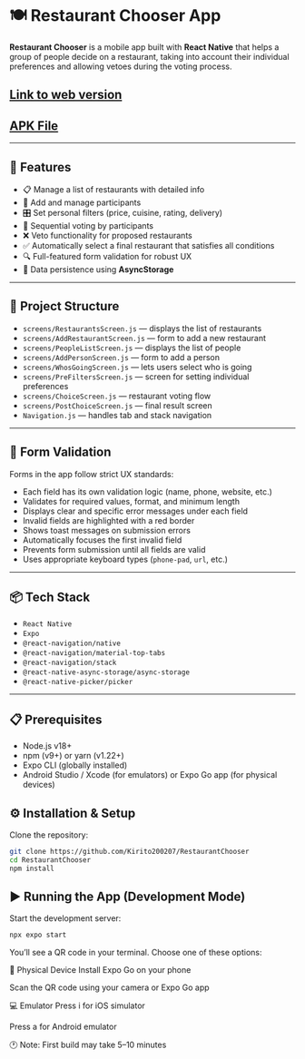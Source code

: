 # 🍽️ Restaurant Chooser App

**Restaurant Chooser** is a mobile app built with **React Native** that helps a group of people decide on a restaurant, taking into account their individual preferences and allowing vetoes during the voting process.

## [Link to web version](https://my-app8675432456--5w5jx9r8n5.expo.app/)
## [APK File](https://expo.dev/artifacts/eas/suAQ5wL2oEU6UsW2VwFtmA.apk)
---

## 🚀 Features

- 📋 Manage a list of restaurants with detailed info  
- 🧑 Add and manage participants  
- 🎛️ Set personal filters (price, cuisine, rating, delivery)  
- 🔄 Sequential voting by participants  
- ❌ Veto functionality for proposed restaurants  
- ✅ Automatically select a final restaurant that satisfies all conditions  
- 🔍 Full-featured form validation for robust UX  
- 🧠 Data persistence using **AsyncStorage**

---

## 📂 Project Structure

- `screens/RestaurantsScreen.js` — displays the list of restaurants  
- `screens/AddRestaurantScreen.js` — form to add a new restaurant  
- `screens/PeopleListScreen.js` — displays the list of people  
- `screens/AddPersonScreen.js` — form to add a person  
- `screens/WhosGoingScreen.js` — lets users select who is going  
- `screens/PreFiltersScreen.js` — screen for setting individual preferences  
- `screens/ChoiceScreen.js` — restaurant voting flow  
- `screens/PostChoiceScreen.js` — final result screen  
- `Navigation.js` — handles tab and stack navigation

---

## 🧪 Form Validation

Forms in the app follow strict UX standards:

- Each field has its own validation logic (name, phone, website, etc.)
- Validates for required values, format, and minimum length
- Displays clear and specific error messages under each field
- Invalid fields are highlighted with a red border
- Shows toast messages on submission errors
- Automatically focuses the first invalid field
- Prevents form submission until all fields are valid
- Uses appropriate keyboard types (`phone-pad`, `url`, etc.)

---

## 📦 Tech Stack

- `React Native`  
- `Expo`  
- `@react-navigation/native`  
- `@react-navigation/material-top-tabs`  
- `@react-navigation/stack`  
- `@react-native-async-storage/async-storage`  
- `@react-native-picker/picker`

---

## 📋 Prerequisites

- Node.js v18+  
- npm (v9+) or yarn (v1.22+)  
- Expo CLI (globally installed)  
- Android Studio / Xcode (for emulators) or Expo Go app (for physical devices)

## ⚙️ Installation & Setup

Clone the repository:

```bash
git clone https://github.com/Kirito200207/RestaurantChooser
cd RestaurantChooser
npm install
```

## ▶️ Running the App (Development Mode)

Start the development server:

```bash
npx expo start
```

You’ll see a QR code in your terminal. Choose one of these options:

📱 Physical Device
Install Expo Go on your phone

Scan the QR code using your camera or Expo Go app

💻 Emulator
Press i for iOS simulator

Press a for Android emulator

🕐 Note: First build may take 5–10 minutes

